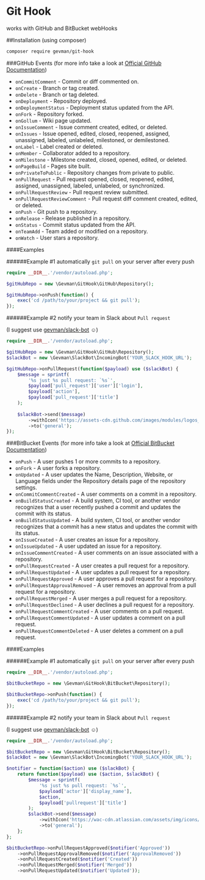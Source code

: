 # Git Hook

works with GitHub and BitBucket webHooks

##Installation (using composer)

```bash
composer require gevman/git-hook
```

###GitHub Events 	(for more info take a look at [Official GitHub Documentation](https://developer.github.com/webhooks/))

- `onCommitComment` - Commit or diff commented on.
- `onCreate` - Branch or tag created.
- `onDelete` - Branch or tag deleted.
- `onDeployment` - Repository deployed.
- `onDeploymentStatus` - Deployment status updated from the API.
- `onFork` - Repository forked.
- `onGollum` - Wiki page updated.
- `onIssueComment` - Issue comment created, edited, or deleted.
- `onIssues` - Issue opened, edited, closed, reopened, assigned, unassigned, labeled, unlabeled, milestoned, or demilestoned.
- `onLabel` - Label created or deleted.
- `onMember` - Collaborator added to a repository.
- `onMilestone` - Milestone created, closed, opened, edited, or deleted.
- `onPageBuild` - Pages site built.
- `onPrivateToPublic` - Repository changes from private to public.
- `onPullRequest` - Pull request opened, closed, reopened, edited, assigned, unassigned, labeled, unlabeled, or synchronized.
- `onPullRequestReview` - Pull request review submitted.
- `onPullRequestReviewComment` - Pull request diff comment created, edited, or deleted.
- `onPush` - Git push to a repository.
- `onRelease` - Release published in a repository.
- `onStatus` - Commit status updated from the API.
- `onTeamAdd` - Team added or modified on a repository.
- `onWatch` - User stars a repository.

####Examples

######Example #1
automatically `git pull` on your server after every push

```php
require __DIR__.'/vendor/autoload.php';

$gitHubRepo = new \Gevman\GitHook\GitHub\Repository();

$gitHubRepo->onPush(function() {
    exec('cd /path/to/your/project && git pull');
});
```

######Example #2
notify your team in Slack about `Pull request`

(I suggest use [gevman/slack-bot](https://packagist.org/packages/gevman/slack-bot) ☺)
```php
require __DIR__.'/vendor/autoload.php';

$gitHubRepo = new \Gevman\GitHook\GitHub\Repository();
$slackBot = new \Gevman\SlackBot\IncomingBot('YOUR_SLACK_HOOK_URL');

$gitHubRepo->onPullRequest(function($payload) use ($slackBot) {
    $message = sprintf(
        '%s just %s pull request: `%s`',
        $payload['pull_request']['user']['login'],
        $payload['action'],
        $payload['pull_request']['title']
    );
    
    $slackBot->send($message)
        ->withIcon('https://assets-cdn.github.com/images/modules/logos_page/GitHub-Mark.png')
        ->to('general');
});
```

###BitBucket Events 	(for more info take a look at [Official BitBucket Documentation](https://confluence.atlassian.com/bitbucket/event-payloads-740262817.html))

- `onPush` - A user pushes 1 or more commits to a repository.
- `onFork` - A user forks a repository.
- `onUpdated` - A user updates the Name, Description, Website, or Language fields under the Repository details page of the repository settings.
- `onCommitCommentCreated` - A user comments on a commit in a repository.
- `onBuildStatusCreated` - A build system, CI tool, or another vendor recognizes that a user recently pushed a commit and updates the commit with its status.
- `onBuildStatusUpdated` - A build system, CI tool, or another vendor recognizes that a commit has a new status and updates the commit with its status.
- `onIssueCreated` - A user creates an issue for a repository.
- `onIssueUpdated` - A user updated an issue for a repository.
- `onIssueCommentCreated` - A user comments on an issue associated with a repository.
- `onPullRequestCreated` - A user creates a pull request for a repository.
- `onPullRequestUpdated` - A user updates a pull request for a repository.
- `onPullRequestApproved` - A user approves a pull request for a repository.
- `onPullRequestApprovalRemoved` - A user removes an approval from a pull request for a repository.
- `onPullRequestMerged` - A user merges a pull request for a repository.
- `onPullRequestDeclined` - A user declines a pull request for a repository.
- `onPullRequestCommentCreated` - A user comments on a pull request.
- `onPullRequestCommentUpdated` - A user updates a comment on a pull request.
- `onPullRequestCommentDeleted` - A user deletes a comment on a pull request.

####Examples

######Example #1
automatically `git pull` on your server after every push

```php
require __DIR__.'/vendor/autoload.php';

$bitBucketRepo = new \Gevman\GitHook\BitBucket\Repository();

$bitBucketRepo->onPush(function() {
    exec('cd /path/to/your/project && git pull');
});
```

######Example #2
notify your team in Slack about `Pull request`

(I suggest use [gevman/slack-bot](https://packagist.org/packages/gevman/slack-bot) ☺)
```php
require __DIR__.'/vendor/autoload.php';

$bitBucketRepo = new \Gevman\GitHook\BitBucket\Repository();
$slackBot = new \Gevman\SlackBot\IncomingBot('YOUR_SLACK_HOOK_URL');

$notifier = function($action) use ($slackBot) {
    return function($payload) use ($action, $slackBot) {
        $message = sprintf(
            '%s just %s pull request: `%s`',
            $payload['actor']['display_name'],
            $action,
            $payload['pullrequest']['title']
        );
        $slackBot->send($message)
            ->withIcon('https://wac-cdn.atlassian.com/assets/img/icons/logo/bitbucket_rgb_blue.svg')
            ->to('general');
    };
};

$bitBucketRepo->onPullRequestApproved($notifier('Approved'))
    ->onPullRequestApprovalRemoved($notifier('ApprovalRemoved'))
    ->onPullRequestCreated($notifier('Created'))
    ->onPullRequestMerged($notifier('Merged'))
    ->onPullRequestUpdated($notifier('Updated'));
```